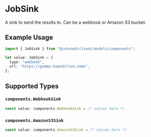 # JobSink

A sink to send the results to. Can be a webhook or Amazon S3 bucket.

## Example Usage

```typescript
import { JobSink } from "@intuned/client/models/components";

let value: JobSink = {
  type: "webhook",
  url: "https://gummy-expedition.name",
};
```

## Supported Types

### `components.WebhookSink`

```typescript
const value: components.WebhookSink = /* values here */
```

### `components.AmazonS3Sink`

```typescript
const value: components.AmazonS3Sink = /* values here */
```

